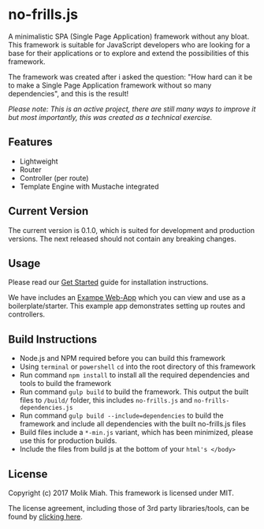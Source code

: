 no-frills.js
=========
A minimalistic SPA (Single Page Application) framework without any bloat. This framework is suitable for JavaScript developers who are looking for a base for their applications or to explore and extend the possibilities of this framework.

The framework was created after i asked the question: "How hard can it be to make a Single Page Application framework without so many dependencies", and this is the result!

*Please note: This is an active project, there are still many ways to improve it but most importantly, this was created as a technical exercise.*

## Features
* Lightweight
* Router
* Controller (per route)
* Template Engine with Mustache integrated

## Current Version
The current version is 0.1.0, which is suited for development and production versions.
The next released should not contain any breaking changes.

## Usage
Please read our [Get Started](https://github.com/molikmiah/no-frills/blob/master/GETSTARTED.md) guide for installation instructions.

We have includes an [Exampe Web-App](https://github.com/molikmiah/no-frills/tree/master/example-app) which you can view and use as a boilerplate/starter. This example app demonstrates setting up routes and controllers.

## Build Instructions
* Node.js and NPM required before you can build this framework
* Using `terminal` or `powershell` `cd` into the root directory of this framework
* Run command `npm install` to install all the required dependencies and tools to build the framework
* Run command `gulp build` to build the framework. This output the built files to `/build/` folder, this includes `no-frills.js` and `no-frills-dependencies.js`
* Run command `gulp build --include=dependencies` to build the framework and include all dependencies with the built no-frills.js files
* Build files include a `*-min.js` variant, which has been minimized, please use this for production builds.
* Include the files from build js at the bottom of your `html's </body>`

## License
Copyright (c) 2017 Molik Miah.
This framework is licensed under MIT.

The license agreement, including those of 3rd party libraries/tools, can be found by [clicking here](https://github.com/molikmiah/no-frills/blob/master/LICENSE.md).
